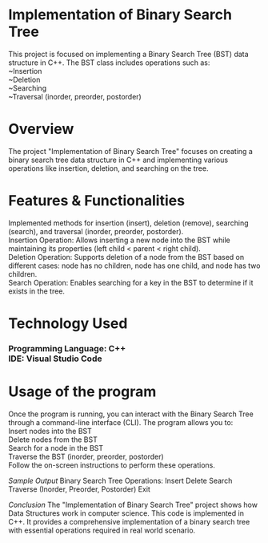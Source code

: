 <h1>Implementation of Binary Search Tree</h1>

This project is focused on implementing a Binary Search Tree (BST) data structure in C++. The BST class includes operations such as:<br>
~Insertion<br>
~Deletion<br>
~Searching<br>
~Traversal (inorder, preorder, postorder)<br>

<h1>Overview</h1>
The project "Implementation of Binary Search Tree" focuses on creating a binary search tree data structure in C++ and implementing various operations like insertion, deletion, and searching on the tree.

<h1>Features & Functionalities</h1>
Implemented methods for insertion (insert), deletion (remove), searching (search), and traversal (inorder, preorder, postorder).<br>
Insertion Operation: Allows inserting a new node into the BST while maintaining its properties (left child < parent < right child).<br>
Deletion Operation: Supports deletion of a node from the BST based on different cases: node has no children, node has one child, and node has two children.<br>
Search Operation: Enables searching for a key in the BST to determine if it exists in the tree.<br>

<h1>Technology Used</h1>
<h3>Programming Language: C++ <br>
IDE: Visual Studio Code </h3>

<h1>Usage of the program</h1>
Once the program is running, you can interact with the Binary Search Tree through a command-line interface (CLI). The program allows you to:<br>
Insert nodes into the BST<br>
Delete nodes from the BST<br>
Search for a node in the BST<br>
Traverse the BST (inorder, preorder, postorder)<br>
Follow the on-screen instructions to perform these operations.<br>

*Sample Output*
Binary Search Tree Operations:
Insert
Delete
Search
Traverse (Inorder, Preorder, Postorder)
Exit

*Conclusion*
The "Implementation of Binary Search Tree" project shows how Data Structures work in computer science. This code is implemented in C++. It provides a comprehensive implementation of a binary search tree with essential operations required in real world scenario.
